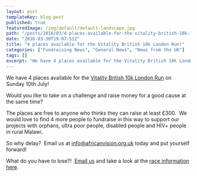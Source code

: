 ```yaml
---
layout: post
templateKey: blog-post
published: true
featuredImage: /img/default/default-landscape.jpg
path: "/posts/2016/03/4-places-available-for-the-vitality-british-10k-london-run/"
date: "2016-03-30T19:07:51Z"
title: "4 places available for the Vitality British 10k London Run!"
categories: ["Fundraising News", "General News", "News from the UK"]
tags: []
excerpt: "We have 4 places available for the Vitality British 10k London Run on Sunday 10th July!Would you li..."
---
```


We have 4 places available for the [Vitality British 10k London Run](https://www.thebritish10klondon.co.uk/) on Sunday 10th July!

Would you like to take on a challenge and raise money for a good cause at the same time?

The places are free to anyone who thinks they can raise at least £300.  We would love to find 4 more people to fundraise in this way to support our projects with orphans, ultra poor people, disabled people and HIV+ people in rural Malawi.

So why delay?  Email us at [info@africanvision.org.uk](mailto:info@africanvision.org.uk) today and put yourself forward!

What do you have to lose?!  [Email us](mailto:info@africanvision.org.uk) and take a look at the [race information here](https://www.thebritish10klondon.co.uk/15/race-information).
